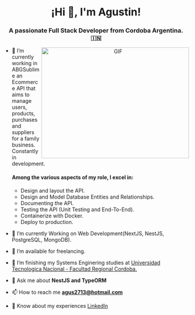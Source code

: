 <h1 align="center">¡Hi 👋, I'm Agustin!</h1>
<h3 align="center">A passionate Full Stack Developer from Cordoba Argentina. &#127470;&#127475</h3>

<a target="_blank" align="center">
  <img align="right" top="500" height="300" width="400" alt="GIF" src="https://media.giphy.com/media/SWoSkN6DxTszqIKEqv/giphy.gif">
</a>

- 🔭 I’m currently working in ABGSublime an Ecommerce API that aims to manage users, products, purchases and suppliers for a family business. Constantly in development.
  <h4>Among the various aspects of my role, I excel in:</h4>
  <ul>
    <li>Design and layout the API.</li> 
    <li>Design and Model Database Entities and Relationships.</li> 
    <li>Documenting the API.</li> 
    <li>Testing the API (Unit Testing and End-To-End).</li> 
    <li>Containerize with Docker.</li> 
    <li>Deploy to production.</li> 
  </ul>

- 🌱 I’m currently Working on Web Development(NextJS, NestJS, PostgreSQL, MongoDB).

- 🤝 I’m available for freelancing.

- 🌱 I’m finishing my Systems Enginering studies at <a href="https://www.frc.utn.edu.ar/" target="blank">Universidad Tecnologica Nacional - Facultad Regional Cordoba.</a>

- 💬 Ask me about **NestJS and TypeORM**

- 📫 How to reach me **agus2713@hotmail.com**

- 📄 Know about my experiences <a href="https://www.linkedin.com/in/agust%C3%ADn-n-bertagna/" target="blank">LinkedIn</a>
